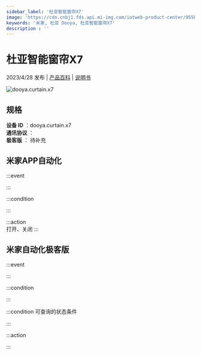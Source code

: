 ```yaml
---
sidebar_label: '杜亚智能窗帘X7'
image: 'https://cdn.cnbj1.fds.api.mi-img.com/iotweb-product-center/955bc5fe367b1d962d927c9a7ecc6c72_1680832543176.png?GalaxyAccessKeyId=AKVGLQWBOVIRQ3XLEW&Expires=9223372036854775807&Signature=u6udkdq7gbTyI+KQFLFzLVghRtQ='
keywords: '米家, 杜亚 Dooya, 杜亚智能窗帘X7'
description : ''
---
```

# 杜亚智能窗帘X7

2023/4/28 发布 | [产品百科](https://home.mi.com/webapp/content/baike/product/index.html?model=dooya.curtain.x7/) | [说明书](https://home.mi.com/views/introduction.html?model=dooya.curtain.x7&region=cn)

![dooya.curtain.x7](https://cdn.cnbj1.fds.api.mi-img.com/iotweb-product-center/955bc5fe367b1d962d927c9a7ecc6c72_1680832543176.png?GalaxyAccessKeyId=AKVGLQWBOVIRQ3XLEW&Expires=9223372036854775807&Signature=u6udkdq7gbTyI+KQFLFzLVghRtQ=)

## 规格  
> 
**设备 ID** ：dooya.curtain.x7  
**通讯协议** ：  
**极客版**  ： 待补充 


## 米家APP自动化  

:::event  

:::

:::condition  

:::

:::action   
打开、关闭
:::

## 米家自动化极客版  

:::event  

:::

:::condition  

:::

:::condition 可查询的状态条件  

:::

:::action  

:::

        
